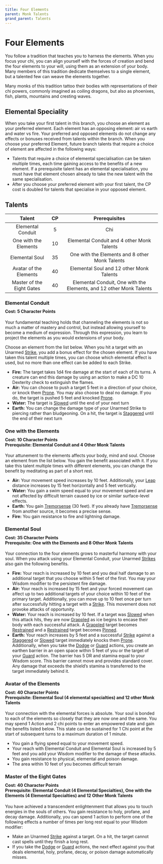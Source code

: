 ```yaml
---
title: Four Elements
parent: Monk Talents
grand_parent: Talents
---
```


# Four Elements
You follow a tradition that teaches you to harness the elements. When you focus your chi, you can align yourself with the forces of creation and bend the four elements to your will, using them as an extension of your body. Many members of this tradition dedicate themselves to a single element, but a talented few can weave the elements together. 

Many monks of this tradition tattoo their bodies with representations of their chi powers, commonly imagined as coiling dragons, but also as phoenixes, fish, plants, mountains and cresting waves.

## Elemental Speciality
When you take your first talent in this branch, you choose an element as your preferred element. Each element has an opposing element: air vs earth and water vs fire. Your preferred and opposed elements do not change any effects or bonuses received from talents within the branch. When you choose your preferred Element, future branch talents that require a choice of element are affected in the following ways:
* Talents that require a choice of elemental specialisation can be taken multiple times, each time gaining access to the benefits of a new element. If a prerequisite talent has an elemental specialisation, you must have that element chosen already to take the new talent with the same specialisation.
* After you choose your preferred element with your first talent, the CP cost is doubled for talents that specialise in your opposed element.

## Talents

| Talent | CP | Prerequisites |
|:------:|:--:|:-------------:|
| Elemental Conduit         | 5  | Chi |
| One with the Elements     | 10 | Elemental Conduit and 4 other Monk Talents |
| Elemental Soul            | 35 | One with the Elements and 8 other Monk Talents |
| Avatar of the Elements    | 40 | Elemental Soul and 12 other Monk Talents |
| Master of the Eight Gates | 40 | Elemental Conduit, One with the Elements, and 12 other Monk Talents |

### Elemental Conduit

<div style="margin-top:-10px;"></div>

#### **Cost:** 5 Character Points
Your fundamental teaching holds that channeling the elements is not so much a matter of mastery and control, but instead allowing yourself to become a medium of expression. Through this expression, you learn to project the elements as you would extensions of your body.

Choose an element from the list below. When you hit a target with an Unarmed [Strike](https://stormchaserroleplaying.com/stormchaserRPG/Combat/Actions/Strike/), you add a bonus effect for the chosen element. If you have taken this talent multiple times, you can choose which elemental effect is used, but no more than one effect can be added to each Strike.
* **Fire:** The target takes 1d4 fire damage at the start of each of its turns. A creature can end this damage by using an action to make a DC 10 Dexterity check to extinguish the flames.
* **Air:** You can choose to push a target 5 feet in a direction of your choice, or knock them [Prone](https://stormchaserroleplaying.com/stormchaserRPG/Conditions/Prone/). You may also choose to deal no damage. If you do, the target is pushed 5 feet and knocked [Prone](https://stormchaserroleplaying.com/stormchaserRPG/Conditions/Prone/).
* **Water:** The target is [Slowed](https://stormchaserroleplaying.com/stormchaserRPG/Conditions/Slowed/) until the end of your next turn
* **Earth:** You can change the damage type of your Unarmed Strike to piercing rather than bludgeoning. On a hit, the target is [Staggered](https://stormchaserroleplaying.com/stormchaserRPG/Conditions/Staggered/) until the end of their next turn

### One with the Elements

<div style="margin-top:-10px;"></div>

#### **Cost:** 10 Character Points<br>**Prerequisite:** Elemental Conduit and 4 Other Monk Talents
Your attunement to the elements affects your body, mind and soul. Choose an element from the list below. You gain the benefit associated with it. If you take this talent multiple times with different elements, you can change the benefit by meditating as part of a short rest.
* **Air:** Your movement speed increases by 10 feet. Additionally, your [Leap](https://stormchaserroleplaying.com/stormchaserRPG/Combat/Moves/Leap/) distance increases by 15 feet horizontally and 5 feet vertically.
* **Water:** You gain a swim speed equal to your movement speed and are not affected by difficult terrain caused by ice or similar surface-level effects.
* **Earth:** You gain [Tremorsense](https://stormchaserroleplaying.com/stormchaserRPG/General/Perception/Special/#tremorsense) (30 feet). If you already have [Tremorsense](https://stormchaserroleplaying.com/stormchaserRPG/General/Perception/Special/#tremorsense) from another source, it becomes a precise sense.
* **Fire:** You gain resistance to fire and lightning damage.

### Elemental Soul

<div style="margin-top:-10px;"></div>

#### **Cost:** 35 Character Points<br>**Prerequisite:** One with the Elements and 8 Other Monk Talents
Your connection to the four elements grows to masterful harmony with your soul. When you attack using your Elemental Conduit, your Unarmed [Strikes](https://stormchaserroleplaying.com/stormchaserRPG/Combat/Actions/Strike/) also gain the following benefits. 
* **Fire:** Your reach is increased by 10 feet and you deal half damage to an additional target that you choose within 5 feet of the first. You may your Wisdom modifier to the persistent fire damage.
* **Air:** Your reach is increased by 15 feet and your forced movement can affect up to two additional targets of your choice within 10 feet of the primary target. Additionally, you can move up to 10 feet once per turn after successfully hitting a target with a [Strike](https://stormchaserroleplaying.com/stormchaserRPG/Combat/Actions/Strike/). This movement does not provoke attacks of opportunity.
* **Water:** Your reach is increased by 10 feet. If a target was [Slowed](https://stormchaserroleplaying.com/stormchaserRPG/Conditions/Slowed/) when this attack hits, they are now [Grappled](https://stormchaserroleplaying.com/stormchaserRPG/Conditions/Grappled/) as ice begins to encase their body with each successful attack. A [Grappled](https://stormchaserroleplaying.com/stormchaserRPG/Conditions/Grappled/) target becomes [Restrained](https://stormchaserroleplaying.com/stormchaserRPG/Conditions/Restrained/) and a [Restrained](https://stormchaserroleplaying.com/stormchaserRPG/Conditions/Restrained/) target becomes [Pinned](https://stormchaserroleplaying.com/stormchaserRPG/Conditions/Pinned/).
* **Earth:** Your reach increases by 5 feet and a successful [Strike](https://stormchaserroleplaying.com/stormchaserRPG/Combat/Actions/Strike/) against a [Staggered](https://stormchaserroleplaying.com/stormchaserRPG/Conditions/Staggered/) or [Slowed](https://stormchaserroleplaying.com/stormchaserRPG/Conditions/Slowed/) target immediately knocks them [Prone](https://stormchaserroleplaying.com/stormchaserRPG/Conditions/Prone/). Additionally, when you take the [Dodge](https://stormchaserroleplaying.com/stormchaserRPG/Combat/Actions/Dodge/) or [Guard](https://stormchaserroleplaying.com/stormchaserRPG/Combat/Actions/Guard/) actions, you create an earthen barrier in an open space within 5 feet of you or the target of your [Guard](https://stormchaserroleplaying.com/stormchaserRPG/Combat/Actions/Guard/) action. The barrier has 5 DR and stamina equal to your Wisdom score. This barrier cannot move and provides standard cover. Any damage that exceeds the shield’s stamina is transferred to the target immediately behind it.

### Avatar of the Elements

<div style="margin-top:-10px;"></div>

#### **Cost:** 40 Character Points<br>**Prerequisite:** Elemental Soul (4 elemental specialties) and 12 other Monk Talents
Your connection with the elemental forces is absolute. Your soul is bonded to each of the elements so closely that they are now one and the same. You may spend 1 Action and 2 chi points to enter an empowered state and gain the benefits listed below. This state can be sustained for 1 Chi point at the start of subsequent turns to a maximum duration of 1 minute.
* You gain a flying speed equal to your movement speed.
* Your reach with Elemental Conduit and Elemental Soul is increased by 5 feet and you add your Wisdom modifier to the damage of these attacks.
* You gain resistance to physical, elemental and poison damage.
* The area within 10 feet of you becomes difficult terrain

### Master of the Eight Gates

<div style="margin-top:-10px;"></div>

#### **Cost:** 40 Character Points<br>**Prerequisite:** Elemental Conduit (4 Elemental Specialties), One with the Elements (4 Elemental Specialties) and 12 Other Monk Talents
You have achieved a transcendent enlightenment that allows you to touch energies in the souls of others. You gain resistance to holy, profane, and decay damage. Additionally, you can spend 1 action to perform one of the following effects a number of times per long rest equal to your Wisdom modifier:
* Make an Unarmed [Strike](https://stormchaserroleplaying.com/stormchaserRPG/Combat/Actions/Strike/) against a target. On a hit, the target cannot cast spells until they finish a long rest.
* If you take the [Dodge](https://stormchaserroleplaying.com/stormchaserRPG/Combat/Actions/Dodge/) or [Guard](https://stormchaserroleplaying.com/stormchaserRPG/Combat/Actions/Guard/) actions, the next effect against you that deals elemental, holy, profane, decay, or poison damage automatically misses.
